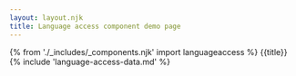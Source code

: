 ```yaml
---
layout: layout.njk
title: Language access component demo page
---
```

{% from './_includes/_components.njk' import languageaccess %} 
{{title}}
{% include 'language-access-data.md' %} 
<div class="h-96" data-purposelabel="a spacer for demo yo"> </div>
